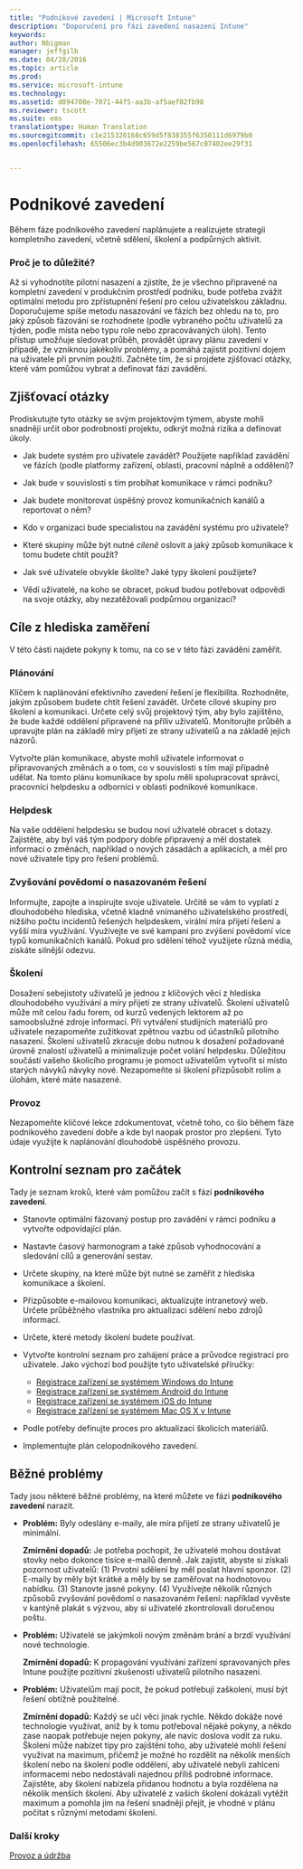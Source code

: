 ```yaml
---
title: "Podnikové zavedení | Microsoft Intune"
description: "Doporučení pro fázi zavedení nasazení Intune"
keywords: 
author: Nbigman
manager: jeffgilb
ms.date: 04/28/2016
ms.topic: article
ms.prod: 
ms.service: microsoft-intune
ms.technology: 
ms.assetid: d894708e-7071-44f5-aa3b-af5aef02fb98
ms.reviewer: tscott
ms.suite: ems
translationtype: Human Translation
ms.sourcegitcommit: c1e215320168c659d5f838355f6350111d6979b0
ms.openlocfilehash: 65506ec3b4d903672e2259be567c07402ee29f31


---
```


# Podnikové zavedení
Během fáze podnikového zavedení naplánujete a realizujete strategii kompletního zavedení, včetně sdělení, školení a podpůrných aktivit.

### Proč je to důležité?
Až si vyhodnotíte pilotní nasazení a zjistíte, že je všechno připravené na kompletní zavedení v produkčním prostředí podniku, bude potřeba zvážit optimální metodu pro zpřístupnění řešení pro celou uživatelskou základnu. Doporučujeme spíše metodu nasazování ve fázích bez ohledu na to, pro jaký způsob fázování se rozhodnete (podle vybraného počtu uživatelů za týden, podle místa nebo typu role nebo zpracovávaných úloh). Tento přístup umožňuje sledovat průběh, provádět úpravy plánu zavedení v případě, že vzniknou jakékoliv problémy, a pomáhá zajistit pozitivní dojem na uživatele při prvním použití.
Začněte tím, že si projdete zjišťovací otázky, které vám pomůžou vybrat a definovat fázi zavádění.

## Zjišťovací otázky
Prodiskutujte tyto otázky se svým projektovým týmem, abyste mohli snadněji určit obor podrobností projektu, odkrýt možná rizika a definovat úkoly.

-   Jak budete systém pro uživatele zavádět? Použijete například zavádění ve fázích (podle platformy zařízení, oblasti, pracovní náplně a oddělení)?

-   Jak bude v souvislosti s tím probíhat komunikace v rámci podniku?

-   Jak budete monitorovat úspěšný provoz komunikačních kanálů a reportovat o něm?

-   Kdo v organizaci bude specialistou na zavádění systému pro uživatele?

-   Které skupiny může být nutné *cíleně* oslovit a jaký způsob komunikace k tomu budete chtít použít?

-   Jak své uživatele obvykle školíte? Jaké typy školení použijete?

-   Vědí uživatelé, na koho se obracet, pokud budou potřebovat odpovědi na svoje otázky, aby nezatěžovali podpůrnou organizaci?

## Cíle z hlediska zaměření
V této části najdete pokyny k tomu, na co se v této fázi zavádění zaměřit.

### Plánování
Klíčem k naplánování efektivního zavedení řešení je flexibilita. Rozhodněte, jakým způsobem budete chtít řešení zavádět. Určete cílové skupiny pro školení a komunikaci. Určete celý svůj projektový tým, aby bylo zajištěno, že bude každé oddělení připravené na příliv uživatelů.
Monitorujte průběh a upravujte plán na základě míry přijetí ze strany uživatelů a na základě jejich názorů.

Vytvořte plán komunikace, abyste mohli uživatele informovat o připravovaných změnách a o tom, co v souvislosti s tím mají případně udělat. Na tomto plánu komunikace by spolu měli spolupracovat správci, pracovníci helpdesku a odborníci v oblasti podnikové komunikace.

### Helpdesk
Na vaše oddělení helpdesku se budou noví uživatelé obracet s dotazy. Zajistěte, aby byl váš tým podpory dobře připravený a měl dostatek informací o změnách, například o nových zásadách a aplikacích, a měl pro nové uživatele tipy pro řešení problémů.

### Zvyšování povědomí o nasazovaném řešení
Informujte, zapojte a inspirujte svoje uživatele. Určitě se vám to vyplatí z dlouhodobého hlediska, včetně kladně vnímaného uživatelského prostředí, nižšího počtu incidentů řešených helpdeskem, virální míra přijetí řešení a vyšší míra využívání. Využívejte ve své kampani pro zvýšení povědomí více typů komunikačních kanálů. Pokud pro sdělení téhož využijete různá média, získáte silnější odezvu.

### Školení
Dosažení sebejistoty uživatelů je jednou z klíčových věcí z hlediska dlouhodobého využívání a míry přijetí ze strany uživatelů. Školení uživatelů může mít celou řadu forem, od kurzů vedených lektorem až po samoobslužné zdroje informací. Při vytváření studijních materiálů pro uživatele nezapomeňte zužitkovat zpětnou vazbu od účastníků pilotního nasazení. Školení uživatelů zkracuje dobu nutnou k dosažení požadované úrovně znalostí uživatelů a minimalizuje počet volání helpdesku. Důležitou součástí vašeho školicího programu je pomoct uživatelům vytvořit si místo starých návyků návyky nové. Nezapomeňte si školení přizpůsobit rolím a úlohám, které máte nasazené.

### Provoz
Nezapomeňte klíčové lekce zdokumentovat, včetně toho, co šlo během fáze podnikového zavedení dobře a kde byl naopak prostor pro zlepšení. Tyto údaje využijte k naplánování dlouhodobě úspěšného provozu.

## Kontrolní seznam pro začátek
Tady je seznam kroků, které vám pomůžou začít s fází **podnikového zavedení**.

-   Stanovte optimální fázovaný postup pro zavádění v rámci podniku a vytvořte odpovídající plán.

-   Nastavte časový harmonogram a také způsob vyhodnocování a sledování cílů a generování sestav.

-   Určete skupiny, na které může být nutné se zaměřit z hlediska komunikace a školení.

-   Přizpůsobte e-mailovou komunikaci, aktualizujte intranetový web. Určete průběžného vlastníka pro aktualizaci sdělení nebo zdrojů informací.

-   Určete, které metody školení budete používat.

-   Vytvořte kontrolní seznam pro zahájení práce a průvodce registrací pro uživatele.
    Jako výchozí bod použijte tyto uživatelské příručky:
    -  [Registrace zařízení se systémem Windows do Intune](/intune/enduser/enroll-your-device-in-intune-windows)
    -  [Registrace zařízení se systémem Android do Intune](/intune/enduser/enroll-your-device-in-intune-android)
    -  [Registrace zařízení se systémem iOS do Intune](/intune/enduser/enroll-your-device-in-intune-ios)
    -  [Registrace zařízení se systémem Mac OS X v Intune](/intune/enduser/enroll-your-device-in-intune-mac-os-x)

-   Podle potřeby definujte proces pro aktualizaci školicích materiálů.

-   Implementujte plán celopodnikového zavedení.

## Běžné problémy
Tady jsou některé běžné problémy, na které můžete ve fázi **podnikového zavedení** narazit.

-   **Problém:** Byly odeslány e-maily, ale míra přijetí ze strany uživatelů je minimální.

    **Zmírnění dopadů:** Je potřeba pochopit, že uživatelé mohou dostávat stovky nebo dokonce tisíce e-mailů denně. Jak zajistit, abyste si získali pozornost uživatelů: (1) Prvotní sdělení by měl poslat hlavní sponzor. (2) E-maily by měly být krátké a měly by se zaměřovat na hodnotovou nabídku. (3) Stanovte jasné pokyny. (4) Využívejte několik různých způsobů zvyšování povědomí o nasazovaném řešení: například vyvěste v kantýně plakát s výzvou, aby si uživatelé zkontrolovali doručenou poštu.

-   **Problém:** Uživatelé se jakýmkoli novým změnám brání a brzdí využívání nové technologie.

    **Zmírnění dopadů:** K propagování využívání zařízení spravovaných přes Intune použijte pozitivní zkušenosti uživatelů pilotního nasazení.

-   **Problém:** Uživatelům mají pocit, že pokud potřebují zaškolení, musí být řešení obtížně použitelné.

    **Zmírnění dopadů:** Každý se učí věci jinak rychle. Někdo dokáže nové technologie využívat, aniž by k tomu potřeboval nějaké pokyny, a někdo zase naopak potřebuje nejen pokyny, ale navíc doslova vodit za ruku. Školení může nabízet tipy pro zajištění toho, aby uživatelé mohli řešení využívat na maximum, přičemž je možné ho rozdělit na několik menších školení nebo na školení podle oddělení, aby uživatelé nebyli zahlceni informacemi nebo nedostávali najednou příliš podrobné informace. Zajistěte, aby školení nabízela přidanou hodnotu a byla rozdělena na několik menších školení. Aby uživatelé z vašich školení dokázali vytěžit maximum a pomohla jim na řešení snadněji přejít, je vhodné v plánu počítat s různými metodami školení.

### Další kroky
[Provoz a údržba](operations-and-maintenance.md)



<!--HONumber=Jul16_HO3-->


